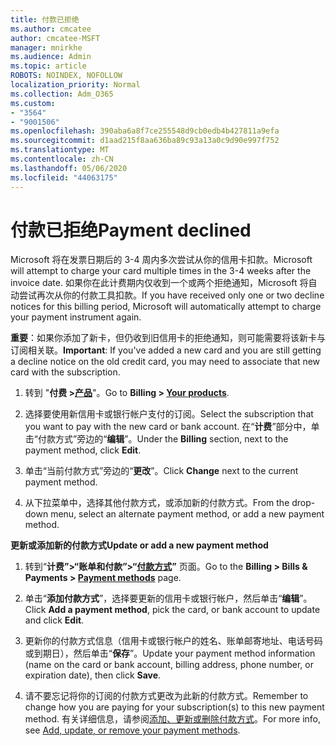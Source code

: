 ```yaml
---
title: 付款已拒绝
ms.author: cmcatee
author: cmcatee-MSFT
manager: mnirkhe
ms.audience: Admin
ms.topic: article
ROBOTS: NOINDEX, NOFOLLOW
localization_priority: Normal
ms.collection: Adm_O365
ms.custom:
- "3564"
- "9001506"
ms.openlocfilehash: 390aba6a8f7ce255548d9cb0edb4b427811a9efa
ms.sourcegitcommit: d1aad215f8aa636ba89c93a13a0c9d90e997f752
ms.translationtype: MT
ms.contentlocale: zh-CN
ms.lasthandoff: 05/06/2020
ms.locfileid: "44063175"
---
```

# <a name="payment-declined"></a><span data-ttu-id="e4445-102">付款已拒绝</span><span class="sxs-lookup"><span data-stu-id="e4445-102">Payment declined</span></span>

<span data-ttu-id="e4445-103">Microsoft 将在发票日期后的 3-4 周内多次尝试从你的信用卡扣款。</span><span class="sxs-lookup"><span data-stu-id="e4445-103">Microsoft will attempt to charge your card multiple times in the 3-4 weeks after the invoice date.</span></span>  <span data-ttu-id="e4445-104">如果你在此计费期内仅收到一个或两个拒绝通知，Microsoft 将自动尝试再次从你的付款工具扣款。</span><span class="sxs-lookup"><span data-stu-id="e4445-104">If you have received only one or two decline notices for this billing period, Microsoft will automatically attempt to charge your payment instrument again.</span></span>  

<span data-ttu-id="e4445-105">**重要**：如果你添加了新卡，但仍收到旧信用卡的拒绝通知，则可能需要将该新卡与订阅相关联。</span><span class="sxs-lookup"><span data-stu-id="e4445-105">**Important**: If you've added a new card and you are still getting a decline notice on the old credit card, you may need to associate that new card with the subscription.</span></span>

1. <span data-ttu-id="e4445-106">转到 "**付费 >[产品](https://go.microsoft.com/fwlink/p/?linkid=842054)**"。</span><span class="sxs-lookup"><span data-stu-id="e4445-106">Go to **Billing > [Your products](https://go.microsoft.com/fwlink/p/?linkid=842054)**.</span></span>

2. <span data-ttu-id="e4445-107">选择要使用新信用卡或银行帐户支付的订阅。</span><span class="sxs-lookup"><span data-stu-id="e4445-107">Select the subscription that you want to pay with the new card or bank account.</span></span> <span data-ttu-id="e4445-108">在“**计费**”部分中，单击“付款方式”旁边的“**编辑**”。</span><span class="sxs-lookup"><span data-stu-id="e4445-108">Under the **Billing** section, next to the payment method, click **Edit**.</span></span>

3. <span data-ttu-id="e4445-109">单击“当前付款方式”旁边的“**更改**”。</span><span class="sxs-lookup"><span data-stu-id="e4445-109">Click **Change** next to the current payment method.</span></span>

4. <span data-ttu-id="e4445-110">从下拉菜单中，选择其他付款方式，或添加新的付款方式。</span><span class="sxs-lookup"><span data-stu-id="e4445-110">From the drop-down menu, select an alternate payment method, or add a new payment method.</span></span>

<span data-ttu-id="e4445-111">**更新或添加新的付款方式**</span><span class="sxs-lookup"><span data-stu-id="e4445-111">**Update or add a new payment method**</span></span>

1. <span data-ttu-id="e4445-112">转到“**计费”>“账单和付款”>“[付款方式](https://go.microsoft.com/fwlink/p/?linkid=2018806)”** 页面。</span><span class="sxs-lookup"><span data-stu-id="e4445-112">Go to the **Billing > Bills & Payments > [Payment methods](https://go.microsoft.com/fwlink/p/?linkid=2018806)** page.</span></span>

2. <span data-ttu-id="e4445-113">单击“**添加付款方式**”，选择要更新的信用卡或银行帐户，然后单击“**编辑**”。</span><span class="sxs-lookup"><span data-stu-id="e4445-113">Click **Add a payment method**, pick the card, or bank account to update and click **Edit**.</span></span>

3. <span data-ttu-id="e4445-114">更新你的付款方式信息（信用卡或银行帐户的姓名、账单邮寄地址、电话号码或到期日），然后单击“**保存**”。</span><span class="sxs-lookup"><span data-stu-id="e4445-114">Update your payment method information (name on the card or bank account, billing address, phone number, or expiration date), then click **Save**.</span></span>

4. <span data-ttu-id="e4445-115">请不要忘记将你的订阅的付款方式更改为此新的付款方式。</span><span class="sxs-lookup"><span data-stu-id="e4445-115">Remember to change how you are paying for your subscription(s) to this new payment method.</span></span> <span data-ttu-id="e4445-116">有关详细信息，请参阅[添加、更新或删除付款方式](https://go.microsoft.com/fwlink/?linkid=2118133)。</span><span class="sxs-lookup"><span data-stu-id="e4445-116">For more info, see [Add, update, or remove your payment methods](https://go.microsoft.com/fwlink/?linkid=2118133).</span></span>
